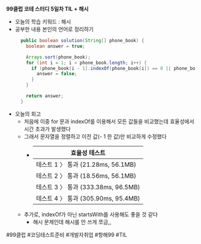 <b>99클럽 코테 스터디 5일차 TIL + 해시</b>

- 오늘의 학습 키워드 : 해시
- 공부한 내용 본인의 언어로 정리하기
    ```java
      public boolean solution(String[] phone_book) {
        boolean answer = true;

        Arrays.sort(phone_book);
        for (int i = 1; i < phone_book.length; i++) {
          if (phone_book[i - 1].indexOf(phone_book[i]) == 0 || phone_book[i].indexOf(phone_book[i - 1]) == 0) {
            answer = false;
          }
        }

        return answer;
      }
    ```
- 오늘의 회고
  - 처음에 이중 for 문과 indexOf를 이용해서 모든 값들을 비교했는데 효율성에서 시간 초과가 발생했다
  - 그래서 문자열을 정렬하고 이전 값(- 1 한 값)만 비교하게 수정했다
    - |효율성 테스트|
      |-|
      |테스트 1 〉 통과 (21.28ms, 56.1MB)|
      |테스트 2 〉 통과 (18.56ms, 56.1MB)|
      |테스트 3 〉 통과 (333.38ms, 96.5MB)|
      |테스트 4 〉 통과 (305.90ms, 95.4MB)|
  - 추가로, indexOf가 아닌 startsWith를 사용해도 좋을 것 같다
    - 해시 문제인데 해시를 안 쓰게 쪼금,,

#99클럽 #코딩테스트준비 #개발자취업 #항해99 #TIL

